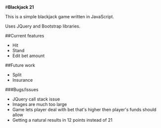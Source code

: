 #**Blackjack 21**

This is a simple blackjack game written in JavaScript.

Uses JQuery and Bootstrap libraries. 

##Current features
* Hit
* Stand
* Edit bet amount

##Future work
* Split
* Insurance

###Bugs/Issues
* JQuery call stack issue
* Images are much too large
* Game lets player deal with bet that's higher then player's funds should allow
* Getting a natural results in 12 points instead of 21